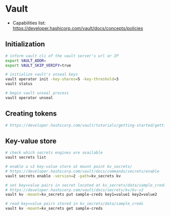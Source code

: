 # Vault

- Capabilities list: https://developer.hashicorp.com/vault/docs/concepts/policies

## Initialization

```bash
# inform vault cli of the vault server's url or IP
export VAULT_ADDR=
export VAULT_SKIP_VERIFY=true

# initialize vault's unseal keys
vault operator init -key-shares=5 -key-threshold=3
vault status

# begin vault unseal process
vault operator unseal
```

## Creating tokens

```bash
# https://developer.hashicorp.com/vault/tutorials/getting-started/getting-started-authentication
```


## Key-value store

```bash
# check which secrets engines are available
vault secrets list

# enable a v2 key-value store at mount point kv_secrets/
# https://developer.hashicorp.com/vault/docs/commands/secrets/enable
vault secrets enable -version=2 -path=kv_secrets kv

# set key=value pairs in secret located at kv_secrets/data/sample_creds
# https://developer.hashicorp.com/vault/docs/secrets/kv/kv-v2
vault kv -mount=kv_secrets put sample-creds key1=value1 key2=value2

# read key=value pairs stored in kv_secrets/data/sample_creds
vault kv -mount=kv_secrets get sample-creds
```
